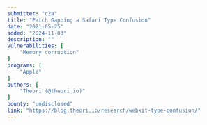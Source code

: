 ```yaml
---
submitter: "c2a"
title: "Patch Gapping a Safari Type Confusion"
date: "2021-05-25"
added: "2024-11-03"
description: ""
vulnerabilities: [
    "Memory corruption"
]
programs: [
    "Apple"
]
authors: [
    "Theori (@theori_io)"
]
bounty: "undisclosed"
link: "https://blog.theori.io/research/webkit-type-confusion/"
---
```




